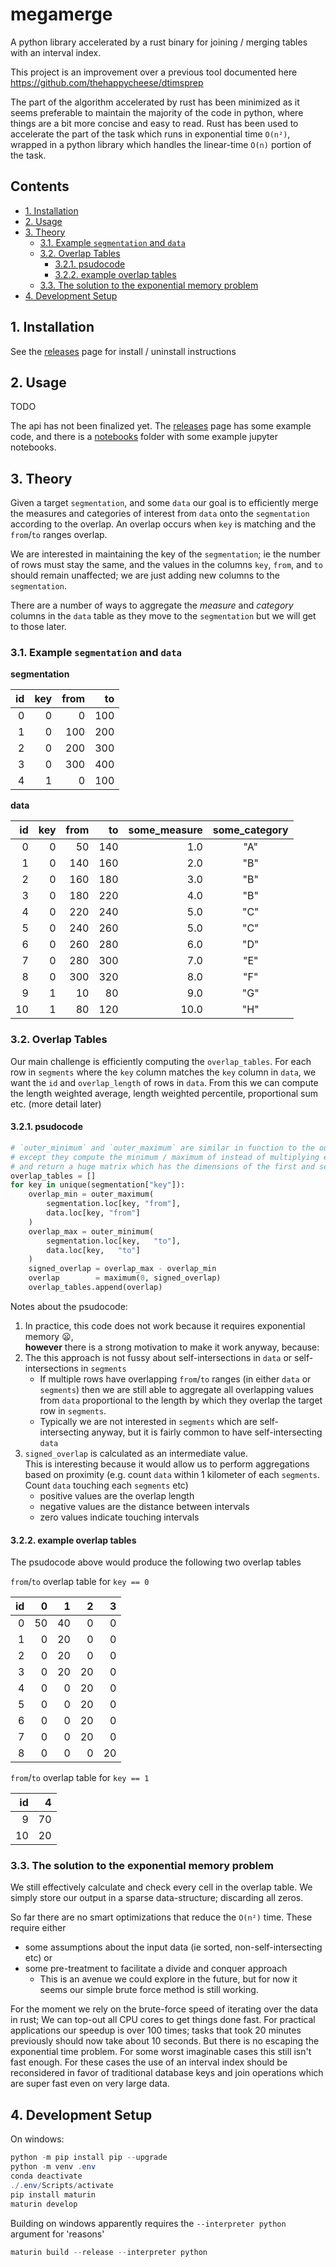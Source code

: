 # megamerge <!-- omit in toc -->

A python library accelerated by a rust binary for joining / merging tables with
an interval index.

This project is an improvement over a previous tool documented here
<https://github.com/thehappycheese/dtimsprep>

The part of the algorithm accelerated by rust has been minimized as it seems
preferable to maintain the majority of the code in python, where things are a
bit more concise and easy to read. Rust has been used to accelerate the part of
the task which runs in exponential time `O(n²)`, wrapped in a python library
which handles the linear-time `O(n)` portion of the task.

## Contents <!-- omit in toc -->

- [1. Installation](#1-installation)
- [2. Usage](#2-usage)
- [3. Theory](#3-theory)
  - [3.1. Example `segmentation` and `data`](#31-example-segmentation-and-data)
  - [3.2. Overlap Tables](#32-overlap-tables)
    - [3.2.1. psudocode](#321-psudocode)
    - [3.2.2. example overlap tables](#322-example-overlap-tables)
  - [3.3. The solution to the exponential memory problem](#33-the-solution-to-the-exponential-memory-problem)
- [4. Development Setup](#4-development-setup)

## 1. Installation

See the [releases](https://github.com/thehappycheese/megamerge/releases) page
for install / uninstall instructions

## 2. Usage

TODO

The api has not been finalized yet. The
[releases](https://github.com/thehappycheese/megamerge/releases) page has some
example code, and there is a
[notebooks](https://github.com/thehappycheese/megamerge/tree/main/notebooks)
folder with some example jupyter notebooks.

## 3. Theory

Given a target `segmentation`, and some `data` our goal is to efficiently merge
the measures and categories of interest from `data` onto the `segmentation`
according to the overlap. An overlap occurs when `key` is matching and the
`from`/`to` ranges overlap.

We are interested in maintaining the key of the `segmentation`; ie the number of
rows must stay the same, and the values in the columns `key`, `from`, and `to`
should remain unaffected; we are just adding new columns to the `segmentation`.

There are a number of ways to aggregate the *measure* and *category* columns in
the `data` table as they move to the `segmentation` but we will get to those
later.

### 3.1. Example `segmentation` and `data`

**segmentation**

|   id | key | from |   to |
| ---: | ----: | ---: | ---: |
|    0 |     0 |    0 |  100 |
|    1 |     0 |  100 |  200 |
|    2 |     0 |  200 |  300 |
|    3 |     0 |  300 |  400 |
|    4 |     1 |    0 |  100 |

**data**

|   id | key | from |   to | some_measure | some_category |
| ---: | ----: | ---: | ---: | -----------: | :-----------: |
|    0 |     0 |   50 |  140 |          1.0 |      "A"      |
|    1 |     0 |  140 |  160 |          2.0 |      "B"      |
|    2 |     0 |  160 |  180 |          3.0 |      "B"      |
|    3 |     0 |  180 |  220 |          4.0 |      "B"      |
|    4 |     0 |  220 |  240 |          5.0 |      "C"      |
|    5 |     0 |  240 |  260 |          5.0 |      "C"      |
|    6 |     0 |  260 |  280 |          6.0 |      "D"      |
|    7 |     0 |  280 |  300 |          7.0 |      "E"      |
|    8 |     0 |  300 |  320 |          8.0 |      "F"      |
|    9 |     1 |   10 |   80 |          9.0 |      "G"      |
|   10 |     1 |   80 |  120 |         10.0 |      "H"      |

### 3.2. Overlap Tables

Our main challenge is efficiently computing the `overlap_tables`. For each row in
`segments` where the `key` column matches the `key` column in `data`, we want
the `id` and `overlap_length` of rows in `data`. From this we can compute the
length weighted average, length weighted percentile, proportional sum etc. (more
detail later)

#### 3.2.1. psudocode

```python
# `outer_minimum` and `outer_maximum` are similar in function to the outer product
# except they compute the minimum / maximum of instead of multiplying elements
# and return a huge matrix which has the dimensions of the first and second input.
overlap_tables = []
for key in unique(segmentation["key"]):
    overlap_min = outer_maximum(
        segmentation.loc[key, "from"],
        data.loc[key, "from"]
    )
    overlap_max = outer_minimum(
        segmentation.loc[key,   "to"],
        data.loc[key,   "to"]
    )
    signed_overlap = overlap_max - overlap_min
    overlap        = maximum(0, signed_overlap)
    overlap_tables.append(overlap)
```

Notes about the psudocode:

1. In practice, this code does not work because it requires exponential memory 😦,<br> 
   **however** there is a strong motivation to make it work anyway,
   because:
2. The this approach is not fussy about self-intersections in `data` or
   self-intersections in `segments`
   - If multiple rows have overlapping `from`/`to` ranges (in either `data` or
     `segments`) then we are still able to aggregate all overlapping values from
     `data` proportional to the length by which they overlap the target row in
     `segments`.
   - Typically we are not interested in `segments` which are self-intersecting
     anyway, but it is fairly common to have self-intersecting `data`
3. `signed_overlap` is calculated as an intermediate value.<br> This is
   interesting because it would allow us to perform aggregations based on
   proximity (e.g. count `data` within 1 kilometer of each `segments`. Count
   `data` touching each `segments` etc)
   - positive values are the overlap length
   - negative values are the distance between intervals
   - zero values indicate touching intervals

#### 3.2.2. example overlap tables

The psudocode above would produce the following two overlap tables

`from`/`to` overlap table for `key == 0`

|   id |    0 |    1 |    2 |    3 |
| ---: | ---: | ---: | ---: | ---: |
|    0 |   50 |   40 |    0 |    0 |
|    1 |    0 |   20 |    0 |    0 |
|    2 |    0 |   20 |    0 |    0 |
|    3 |    0 |   20 |   20 |    0 |
|    4 |    0 |    0 |   20 |    0 |
|    5 |    0 |    0 |   20 |    0 |
|    6 |    0 |    0 |   20 |    0 |
|    7 |    0 |    0 |   20 |    0 |
|    8 |    0 |    0 |    0 |   20 |

`from`/`to` overlap table for `key == 1`

|   id |    4 |
| ---: | ---: |
|    9 |   70 |
|   10 |   20 |

### 3.3. The solution to the exponential memory problem

We still effectively calculate and check every cell in the overlap table. We
simply store our output in a sparse data-structure; discarding all zeros.

So far there are no smart optimizations that reduce the `O(n²)` time. These
require either

- some assumptions about the input data (ie sorted, non-self-intersecting etc)
  or
- some pre-treatment to facilitate a divide and conquer approach
  - This is an avenue we could explore in the future, but for now it seems our
    simple brute force method is still working.

For the moment we rely on the brute-force speed of iterating over the data in
rust; We can top-out all CPU cores to get things done fast. For practical
applications our speedup is over 100 times; tasks that took 20 minutes previously
should now take about 10 seconds. But there is no escaping the exponential time problem. For some worst imaginable cases this still isn't fast enough. For these cases the use of an interval index should be reconsidered in favor of traditional database keys and join operations which are super fast even on very large data.

## 4. Development Setup

On windows:

```powershell
python -m pip install pip --upgrade
python -m venv .env
conda deactivate
./.env/Scripts/activate
pip install maturin
maturin develop
```

Building on windows apparently requires the `--interpreter python` argument for 'reasons'

```python
maturin build --release --interpreter python
```